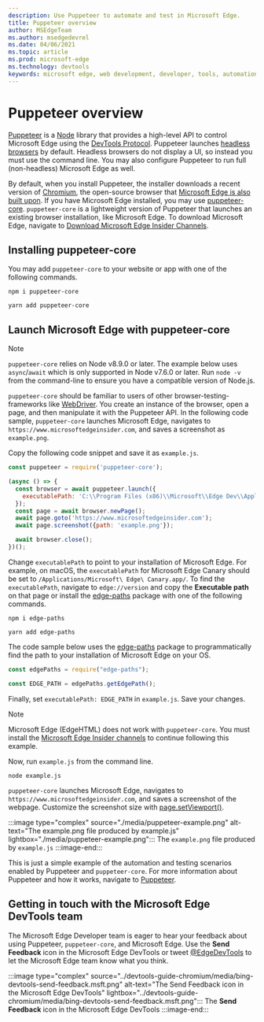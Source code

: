 ```yaml
---
description: Use Puppeteer to automate and test in Microsoft Edge.
title: Puppeteer overview
author: MSEdgeTeam
ms.author: msedgedevrel
ms.date: 04/06/2021
ms.topic: article
ms.prod: microsoft-edge
ms.technology: devtools
keywords: microsoft edge, web development, developer, tools, automation, test
---
```

# Puppeteer overview

[Puppeteer][PuppeteerMain] is a [Node][NodejsMain] library that provides a high-level API to control Microsoft Edge using the [DevTools Protocol][GithubChromedevtoolsProtocol].  Puppeteer launches [headless browsers][WikiHeadlessBrowser] by default.  Headless browsers do not display a UI, so instead you must use the command line.  You may also configure Puppeteer to run full \(non-headless\) Microsoft Edge as well.

By default, when you install Puppeteer, the installer downloads a recent version of [Chromium][ChromiumHome], the open-source browser that [Microsoft Edge is also built upon][MicrosoftBlogsWindowsExperience20181206].  If you have Microsoft Edge  installed, you may use [puppeteer-core][PuppeteerApivscore].  `puppeteer-core` is a lightweight version of Puppeteer that launches an existing browser installation, like Microsoft Edge.  To download Microsoft Edge, navigate to [Download Microsoft Edge Insider Channels][MicrosoftedgeinsiderDownload].

## Installing puppeteer-core

You may add `puppeteer-core` to your website or app with one of the following commands.

```shell
npm i puppeteer-core
```

```shell
yarn add puppeteer-core
```

## Launch Microsoft Edge with puppeteer-core

> [!NOTE]
> `puppeteer-core` relies on Node v8.9.0 or later.  The example below uses `async`/`await` which is only supported in Node v7.6.0 or later.  Run `node -v` from the command-line to ensure you have a compatible version of Node.js.

`puppeteer-core` should be familiar to users of other browser-testing-frameworks like [WebDriver][WebdriverChromiumMain].  You create an instance of the browser, open a page, and then manipulate it with the Puppeteer API.  In the following code sample, `puppeteer-core` launches Microsoft Edge, navigates to `https://www.microsoftedgeinsider.com`, and saves a screenshot as `example.png`.

Copy the following code snippet and save it as `example.js`.

```javascript
const puppeteer = require('puppeteer-core');

(async () => {
  const browser = await puppeteer.launch({
    executablePath: 'C:\\Program Files (x86)\\Microsoft\\Edge Dev\\Application\\msedge.exe'
  });
  const page = await browser.newPage();
  await page.goto('https://www.microsoftedgeinsider.com');
  await page.screenshot({path: 'example.png'});

  await browser.close();
})();
```

Change `executablePath` to point to your installation of Microsoft Edge.  For example, on macOS, the `executablePath` for Microsoft Edge Canary should be set to `/Applications/Microsoft\ Edge\ Canary.app/`.  To find the `executablePath`, navigate to `edge://version` and copy the **Executable path** on that page or install the [edge-paths][npmEdgePaths] package with one of the following commands.

```shell
npm i edge-paths
```

```shell
yarn add edge-paths
```

The code sample below uses the [edge-paths][npmEdgePaths] package to programmatically find the path to your installation of Microsoft Edge on your OS.

```javascript
const edgePaths = require("edge-paths");

const EDGE_PATH = edgePaths.getEdgePath();
```

Finally, set `executablePath: EDGE_PATH` in `example.js`.  Save your changes.

> [!NOTE]
> Microsoft Edge \(EdgeHTML\) does not work with `puppeteer-core`.  You must install the [Microsoft Edge Insider channels][MicrosoftedgeinsiderDownload] to continue following this example.

Now, run `example.js` from the command line.

```shell
node example.js
```

`puppeteer-core` launches Microsoft Edge, navigates to `https://www.microsoftedgeinsider.com`, and saves a screenshot of the webpage.  Customize the screenshot size with [page.setViewport()][PuppeteerApipagesetviewport].

:::image type="complex" source="./media/puppeteer-example.png" alt-text="The example.png file produced by example.js" lightbox="./media/puppeteer-example.png":::
   The `example.png` file produced by `example.js`
:::image-end:::

This is just a simple example of the automation and testing scenarios enabled by Puppeteer and `puppeteer-core`.  For more information about Puppeteer and how it works, navigate to [Puppeteer][PuppeteerMain].

## Getting in touch with the Microsoft Edge DevTools team

The Microsoft Edge Developer team is eager to hear your feedback about using Puppeteer, `puppeteer-core`, and Microsoft Edge.  Use the **Send Feedback** icon in the Microsoft Edge DevTools or tweet [@EdgeDevTools][TwitterIntentTweetEdgedevtools] to let the Microsoft Edge team know what you think.

:::image type="complex" source="../devtools-guide-chromium/media/bing-devtools-send-feedback.msft.png" alt-text="The Send Feedback icon in the Microsoft Edge DevTools" lightbox="../devtools-guide-chromium/media/bing-devtools-send-feedback.msft.png":::
   The **Send Feedback** icon in the Microsoft Edge DevTools
:::image-end:::

<!--## See also

*   [WebDriver][WebdriverChromiumMain]
*   [WebDriver (EdgeHTML)][ArchiveMicrosoftEdgeLegacyDeveloperWebdriverIndex]
*   [Chrome DevTools Protocol Viewer on GitHub][GithubChromedevtoolsProtocol]
*   [Microsoft Edge:  Making the web better through more open source collaboration on Microsoft Experience Blog][MicrosoftBlogsWindowsExperience20181206]
*   [Download Microsoft Edge Insider Channels][MicrosoftedgeinsiderDownload]
*   [Chromium on The Chromium Projects][ChromiumHome]
*   [Node.js][NodejsMain]
*   [Puppeteer][PuppeteerMain]
*   [puppeteer vs. puppeteer-core][PuppeteerApivscore]
*   [page.setViewport() on Puppeteer][PuppeteerApipagesetviewport]
*   [Headless browser on Wikipedia][WikiHeadlessBrowser]  -->

<!-- links -->

[WebdriverChromiumMain]: ../webdriver-chromium/index.md "WebDriver | Microsoft Docs"

<!--  [ArchiveMicrosoftEdgeLegacyDeveloperWebdriverIndex]: /archive/microsoft-edge/legacy/developer/webdriver/index "WebDriver (EdgeHTML) | Microsoft Docs"  -->

[GithubChromedevtoolsProtocol]: https://chromedevtools.github.io/devtools-protocol "Chrome DevTools Protocol Viewer | GitHub"

[MicrosoftBlogsWindowsExperience20181206]: https://blogs.windows.com/windowsexperience/2018/12/06/microsoft-edge-making-the-web-better-through-more-open-source-collaboration "Microsoft Edge:  Making the web better through more open-source collaboration | Microsoft Experience Blog"

[MicrosoftedgeinsiderDownload]: https://www.microsoftedgeinsider.com/download "Download Microsoft Edge Insider Channels"

[ChromiumHome]: https://www.chromium.org/Home "Chromium | The Chromium Projects"

[NodejsMain]: https://nodejs.org "Node.js"

[npmEdgePaths]: https://www.npmjs.com/package/edge-paths "Edge Paths | npm"

[PuppeteerMain]: https://pptr.dev "Puppeteer"
[PuppeteerApivscore]: https://pptr.dev/#?product=Puppeteer&version=v2.0.0&show=api-puppeteer-vs-puppeteer-core "puppeteer vs. puppeteer-core | Puppeteer"
[PuppeteerApipagesetviewport]: https://pptr.dev/#?product=Puppeteer&version=v2.0.0&show=api-pagesetviewportviewport "page.setViewport(viewport) | Puppeteer"

[TwitterIntentTweetEdgedevtools]: https://twitter.com/intent/tweet?text=@EdgeDevTools "@EdgeDevTools - Post a Tweet | Twitter"

[WikiHeadlessBrowser]: https://en.wikipedia.org/wiki/Headless_browser "Headless browser | Wikipedia"
